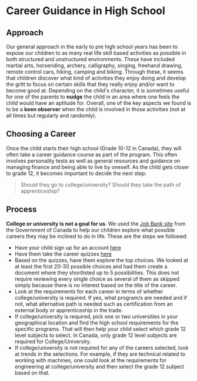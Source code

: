 # Career Guidance in High School

## Approach
Our general approach in the early to pre high school years has been to expose our children to as many real life skill based activities as possible in both structured and unstructured environments. These have included martial arts, horseriding, archery, calligraphy, singing, freehand drawing, remote control cars, hiking, camping and biking. Through these, it seems that children discover what kind of activities they enjoy doing and develop the gritt to focus on certain skills that they really enjoy and/or want to become good at. Depending on the child's character, it is sometimes useful for one of the parents to **nudge** the child in an area where one feels the child would have an aptitude for. Overall, one of the key aspects we found is to be a **keen observer** when the child is involved in those activities (not at all times but regularly and randomly).

## Choosing a Career
Once the child starts their high school (Grade 10-12 in Canada), they will often take a career guidance course as part of the program. This often involves personality tests as well as general resources and guidance on managing finance and being able to live by oneself. As the child gets closer to grade 12, it becomes important to decide the next step:
> Should they go to college/university? Should they take the path of apprenticeship? 

## Process
**College or university is not a goal for us**. We used the [Job Bank site](https://www.jobbank.gc.ca/home) from the Government of Canada to help our children explore what possible careers they may be inclined to do in life. These are the steps we followed:
- Have your child sign up for an account [here](https://www.jobbank.gc.ca/reg/instructions)
- Have them take the career quizzes [here](https://www.jobbank.gc.ca/career-planning/quizzes)
- Based on the quizzes, have them explore the top choices. We looked at at least the first 20-30 possible choices and had them create a document where they shortlisted up to 5 possibilities. This does not require reviewing every single choice as several of them as skipped simply because there is no interest based on the title of the career.
- Look at the requirements for each career in terms of whether college/university is required. If yes, what program/s are needed and if not, what alternative path is needed such as certification from an external body or apprenticeship in the trade.
- If college/university is required, pick one or two universities in your geographical location and find the high school requirements for the specific programs. That will then help your child select which grade 12 level subjects to select. In Canada, only grade 12 level subjects are required for College/University.
- If college/university is not required for any of the careers selected, look at trends in the selections. For example, if they are technical related to working with machines, one could look at the requirements for engineering at college/university and then select the grade 12 subject based on that.
